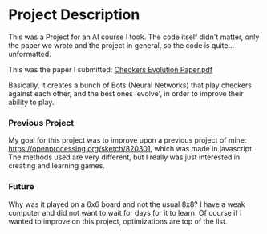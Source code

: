 # Project Description

This was a Project for an AI course I took. The code itself didn't matter, only the paper we wrote and the project in general, so the code is quite... unformatted.

This was the paper I submitted: [Checkers Evolution Paper.pdf](https://github.com/matt-wats/Evolution-Checkers-6x6/blob/main/Checkers%20Evolution.pdf)

Basically, it creates a bunch of Bots (Neural Networks) that play checkers against each other, and the best ones 'evolve', in order to improve their ability to play.

### Previous Project

My goal for this project was to improve upon a previous project of mine: https://openprocessing.org/sketch/820301, which was made in javascript. The methods used are
very different, but I really was just interested in creating and learning games.


### Future

Why was it played on a 6x6 board and not the usual 8x8? I have a weak computer and did not want to wait for days for it to learn. Of course if I wanted to improve on this project, optimizations are top of the list.
